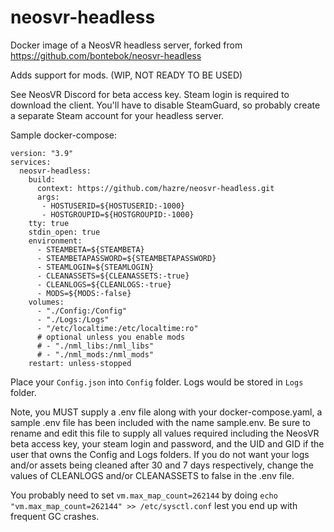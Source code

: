 # neosvr-headless
Docker image of a NeosVR headless server, forked from https://github.com/bontebok/neosvr-headless

Adds support for mods. (WIP, NOT READY TO BE USED)

See NeosVR Discord for beta access key. Steam login is required to download the client. You'll have to disable SteamGuard, so probably create a separate Steam account for your headless server.

Sample docker-compose:
```
version: "3.9"
services:
  neosvr-headless:
    build:
      context: https://github.com/hazre/neosvr-headless.git
      args:
       - HOSTUSERID=${HOSTUSERID:-1000}
       - HOSTGROUPID=${HOSTGROUPID:-1000}
    tty: true
    stdin_open: true
    environment:
      - STEAMBETA=${STEAMBETA}
      - STEAMBETAPASSWORD=${STEAMBETAPASSWORD}
      - STEAMLOGIN=${STEAMLOGIN}
      - CLEANASSETS=${CLEANASSETS:-true}
      - CLEANLOGS=${CLEANLOGS:-true}
      - MODS=${MODS:-false}
    volumes:
      - "./Config:/Config"
      - "./Logs:/Logs"
      - "/etc/localtime:/etc/localtime:ro"
      # optional unless you enable mods
      # - "./nml_libs:/nml_libs"
      # - "./nml_mods:/nml_mods"
    restart: unless-stopped
```

Place your `Config.json` into `Config` folder. Logs would be stored in `Logs` folder.

Note, you MUST supply a .env file along with your docker-compose.yaml, a sample .env file has been included with the name sample.env. Be sure to rename and edit this file to supply all values required including the NeosVR beta access key, your steam login and password, and the UID and GID if the user that owns the Config and Logs folders. If you do not want your logs and/or assets being cleaned after 30 and 7 days respectively, change the values of CLEANLOGS and/or CLEANASSETS to false in the .env file.

You probably need to set `vm.max_map_count=262144` by doing `echo "vm.max_map_count=262144" >> /etc/sysctl.conf` lest you end up with frequent GC crashes.
